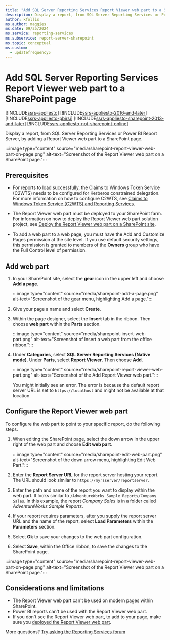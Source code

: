 ```yaml
---
title: "Add SQL Server Reporting Services Report Viewer web part to a SharePoint page"
description: Display a report, from SQL Server Reporting Services or Power BI Report Server, by adding a Report Viewer web part to a SharePoint page.
author: kfollis
ms.author: maggies
ms.date: 09/25/2024
ms.service: reporting-services
ms.subservice: report-server-sharepoint
ms.topic: conceptual
ms.custom:
  - updatefrequency5
---
```


# Add SQL Server Reporting Services Report Viewer web part to a SharePoint page

[!INCLUDE[ssrs-appliesto](../../includes/ssrs-appliesto.md)] [!INCLUDE[ssrs-appliesto-2016-and-later](../../includes/ssrs-appliesto-2016-and-later.md)]  [!INCLUDE[ssrs-appliesto-pbirsi](../../includes/ssrs-appliesto-pbirs.md)] [!INCLUDE[ssrs-appliesto-sharepoint-2013-and-later](../../includes/ssrs-appliesto-sharepoint-2013-and-later.md)] [!INCLUDE[ssrs-appliesto-not-sharepoint-online](../../includes/ssrs-appliesto-not-sharepoint-online.md)]

Display a report, from SQL Server Reporting Services or Power BI Report Server, by adding a Report Viewer web part to a SharePoint page.

:::image type="content" source="media/sharepoint-report-viewer-web-part-on-page.png" alt-text="Screenshot of the Report Viewer web part on a SharePoint page.":::

## Prerequisites

* For reports to load successfully, the Claims to Windows Token Service (C2WTS) needs to be configured for Kerberos constrained delegation. For more information on how to configure C2WTS, see [Claims to Windows Token Service (C2WTS) and Reporting Services](../install-windows/claims-to-windows-token-service-c2wts-and-reporting-services.md).

* The Report Viewer web part must be deployed to your SharePoint farm. For information on how to deploy the Report Viewer web part solution project, see [Deploy the Report Viewer web part on a SharePoint site](deploy-report-viewer-web-part.md).

* To add a web part to a web page, you must have the Add and Customize Pages permission at the site level. If you use default security settings, this permission is granted to members of the **Owners** group who have the Full Control level of permission.

## Add web part

1. In your SharePoint site, select the **gear** icon in the upper left and choose **Add a page**.

    :::image type="content" source="media/sharepoint-add-a-page.png" alt-text="Screenshot of the gear menu, highlighting Add a page.":::

2. Give your page a name and select **Create**.

3. Within the page designer, select the **Insert** tab in the ribbon. Then choose **web part** within the **Parts** section.

    :::image type="content" source="media/sharepoint-insert-web-part.png" alt-text="Screenshot of Insert a web part from the office ribbon.":::

4. Under **Categories**, select **SQL Server Reporting Services (Native mode)**. Under **Parts**, select **Report Viewer**. Then choose **Add**.

    :::image type="content" source="media/sharepoint-report-viewer-web-part.png" alt-text="Screenshot of the Add Report Viewer web part.":::

    You might initially see an error. The error is because the default report server URL is set to ```https://localhost``` and might not be available at that location.

## Configure the Report Viewer web part

To configure the web part to point to your specific report, do the following steps.

1. When editing the SharePoint page, select the down arrow in the upper right of the web part and choose **Edit web part**.

    :::image type="content" source="media/sharepoint-edit-web-part.png" alt-text="Screenshot of the down arrow menu, highlighting Edit Web Part.":::

2. Enter the **Report Server URL** for the report server hosting your report. The URL should look similar to ```https://myrsserver/reportserver```.

3. Enter the path and name of the report you want to display within the web part. It looks similar to ```/AdventureWorks Sample Reports/Company Sales```. In this example, the report *Company Sales* is in a folder called *AdventureWorks Sample Reports*.

4. If your report requires parameters, after you supply the report server URL and the name of the report, select **Load Parameters** within the **Parameters** section.

5. Select **Ok** to save your changes to the web part configuration.

6. Select **Save**, within the Office ribbon, to save the changes to the SharePoint page.

:::image type="content" source="media/sharepoint-report-viewer-web-part-on-page.png" alt-text="Screenshot of the Report Viewer web part on a SharePoint page.":::

## Considerations and limitations

* The Report Viewer web part can't be used on modern pages within SharePoint.
* Power BI reports can't be used with the Report Viewer web part.
* If you don't see the Report Viewer web part, to add to your page, make sure you [deployed the Report Viewer web part](deploy-report-viewer-web-part.md).

More questions? [Try asking the Reporting Services forum](https://go.microsoft.com/fwlink/?LinkId=620231)
